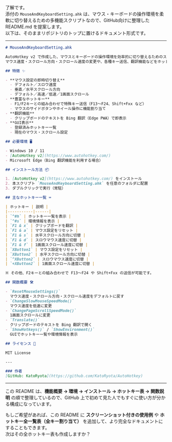 了解です。  
添付の `MouseAndKeyboardSetting.ahk` は、マウス・キーボードの操作環境を柔軟に切り替えるための多機能スクリプトなので、GitHub向けに整理した README.md を提案します。  
以下は、そのままリポジトリのトップに置けるドキュメント形式です。  

---

```markdown
# MouseAndKeyboardSetting.ahk

AutoHotkey v2 で作成した、マウスとキーボードの操作環境を効率的に切り替えるためのスクリプトです。  
マウス速度・スクロール方向・スクロール速度の変更や、各種キー送信、翻訳機能などをホットキーで素早く実行できます。

## 特徴 ✨

- **マウス設定の即時切り替え**
  - デフォルト／スロウ速度
  - 垂直／水平スクロール方向
  - デフォルト／高速／低速／1画面スクロール
- **豊富なホットキー**
  - F1/F2キーとの組み合わせで特殊キー送信（F13〜F24、Shift+Fxx など）
  - マウスのサイドボタンやホイール操作に機能割り当て
- **翻訳機能**
  - クリップボードのテキストを Bing 翻訳（Edge PWA）で即表示
- **GUI表示**
  - 登録済みホットキー一覧
  - 現在のマウス・スクロール設定

## 必要環境 🖥

- Windows 10 / 11
- [AutoHotkey v2](https://www.autohotkey.com/)  
- Microsoft Edge（Bing 翻訳機能を利用する場合）

## インストール方法 📦

1. [AutoHotkey v2](https://www.autohotkey.com/) をインストール
2. 本スクリプト `MouseAndKeyboardSetting.ahk` を任意のフォルダに配置
3. ダブルクリックで実行（常駐）

## 主なホットキー一覧 ⌨️

| ホットキー | 説明 |
|-----------|------|
| `^#h` | ホットキー一覧を表示 |
| `^#s` | 環境情報を表示 |
| `F1 & x` | クリップボードを翻訳 |
| `F1 & a` | マウス設定をリセット |
| `F1 & s` | 水平スクロール方向に切替 |
| `F1 & d` | スロウマウス速度に切替 |
| `F1 & f` | 1画面スクロール速度に切替 |
| `XButton1` | マウス設定をリセット |
| `XButton2` | 水平スクロール方向に切替 |
| `^XButton2` | スロウマウス速度に切替 |
| `+XButton2` | 1画面スクロール速度に切替 |

※ その他、F2キーとの組み合わせで F13〜F24 や Shift+Fxx の送信が可能です。

## 関数概要 🛠

- `ResetMouseSettings()`  
  マウス速度・スクロール方向・スクロール速度をデフォルトに戻す
- `ChangeSlowMouseSpeedMode()`  
  マウス速度を低速に変更
- `ChangePageScrollSpeedMode()`  
  1画面スクロールに変更
- `Translate()`  
  クリップボードのテキストを Bing 翻訳で開く
- `ShowHotkeys()` / `ShowEnvironment()`  
  GUIでホットキー一覧や環境情報を表示

## ライセンス 📄

MIT License

---

### 作者
[GitHub: KatoRyota](https://github.com/KatoRyota/AutoHotkey)
```

---

この README は、**機能概要 → 環境 → インストール → ホットキー表 → 関数説明** の順で整理しているので、GitHub 上で初めて見た人でもすぐに使い方が分かる構成になっています。  

もしご希望があれば、この README に **スクリーンショット付きの使用例** や **ホットキー全一覧表（全キー割り当て）** を追加して、より完全なドキュメントにすることもできます。  
次はその全ホットキー表も作成しますか？
